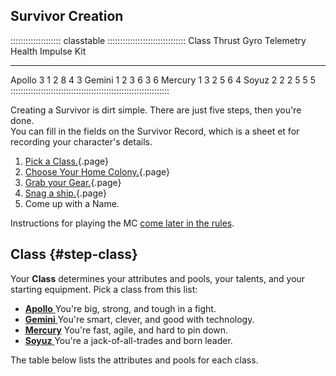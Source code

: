 ## Survivor Creation 

:::::::::::::::::::: classtable :::::::::::::::::::::::::::::::
Class       Thrust   Gyro   Telemetry   Health   Impulse   Kit
---------- -------- ------ ----------- -------- --------- -----
Apollo        3       1         2         8       4         3 
Gemini        1       2         3         6       3         6
Mercury       1       3         2         5       6         4
Soyuz         2       2         2         5       5         5
:::::::::::::::::::::::::::::::::::::::::::::::::::::::::::::::

Creating a Survivor is dirt simple. There are just five steps,
then you're done.  
You can fill in the fields on the Survivor
Record, which is a sheet et for recording your character's 
details.

1. [Pick a Class.](#step-class){.page}
2. [Choose Your Home Colony.](#step-colony){.page}
3. [Grab your Gear.](#step-gear){.page}
4. [Snag a ship.](#step-ship){.page}
5. Come up with a Name.

Instructions for playing the MC [come later in the rules](#the-mc).

## Class {#step-class}

Your **Class** determines your attributes and pools, your talents,
and your starting equipment. Pick a class from this list:

- [**Apollo** ](#class-apollo ) You're big, strong, and tough in a fight.
- [**Gemini** ](#class-gemini ) You're smart, clever, and good with technology.
- [**Mercury**](#class-mercury) You're fast, agile, and hard to pin down.
- [**Soyuz**  ](#class-soyuz  ) You're a jack-of-all-trades and born leader.

The table below lists the attributes and pools for each class.


